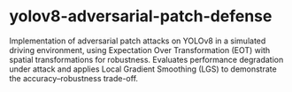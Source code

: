 # yolov8-adversarial-patch-defense
Implementation of adversarial patch attacks on YOLOv8 in a simulated driving environment, using Expectation Over Transformation (EOT) with spatial transformations for robustness. Evaluates performance degradation under attack and applies Local Gradient Smoothing (LGS) to demonstrate the accuracy–robustness trade-off.
